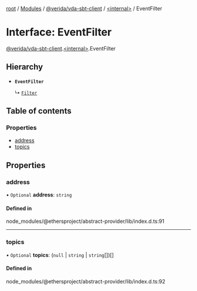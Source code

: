 [root](../README.md) / [Modules](../modules.md) / [@verida/vda-sbt-client](../modules/verida_vda_sbt_client.md) / [<internal\>](../modules/verida_vda_sbt_client._internal_.md) / EventFilter

# Interface: EventFilter

[@verida/vda-sbt-client](../modules/verida_vda_sbt_client.md).[<internal\>](../modules/verida_vda_sbt_client._internal_.md).EventFilter

## Hierarchy

- **`EventFilter`**

  ↳ [`Filter`](verida_vda_sbt_client._internal_.Filter.md)

## Table of contents

### Properties

- [address](verida_vda_sbt_client._internal_.EventFilter.md#address)
- [topics](verida_vda_sbt_client._internal_.EventFilter.md#topics)

## Properties

### address

• `Optional` **address**: `string`

#### Defined in

node_modules/@ethersproject/abstract-provider/lib/index.d.ts:91

___

### topics

• `Optional` **topics**: (``null`` \| `string` \| `string`[])[]

#### Defined in

node_modules/@ethersproject/abstract-provider/lib/index.d.ts:92
